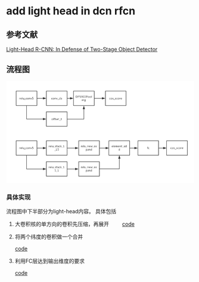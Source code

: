 # add light head in dcn rfcn

## 参考文献
[Light-Head R-CNN: In Defense of Two-Stage Object Detector](https://export.arxiv.org/pdf/1711.07264)

## 流程图
![](add_light_head.png)

### 具体实现
流程图中下半部分为light-head内容。
具体包括

1. 大卷积核的单方向的卷积先压缩，再展开
        
	 [code](https://github.com/ataraxialab/Deformable-ConvNets/blob/dev-light-head/rfcn/symbols/resnet_v1_101_rfcn_dcn.py#L794-L799) 
	 
2. 将两个纬度的卷积做一个合并
	
	[code](https://github.com/ataraxialab/Deformable-ConvNets/blob/dev-light-head/rfcn/symbols/resnet_v1_101_rfcn_dcn.py#L806-L808) 
	
4. 利用FC层达到输出维度的要求
	
	[code](https://github.com/ataraxialab/Deformable-ConvNets/blob/dev-light-head/rfcn/symbols/resnet_v1_101_rfcn_dcn.py#L809-L812)

 


